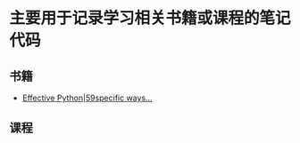 # 主要用于记录学习相关书籍或课程的笔记代码
## 书籍
* [Effective Python|59specific ways...](https://github.com/fire717/Python-Learner/tree/master/Books-Classes/Effective%20Python)
## 课程
